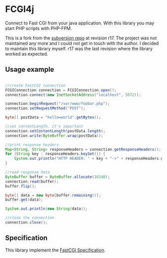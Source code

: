 # FCGI4j

Connect to Fast CGI from your java application. With this library you may start PHP scripts with PHP-FPM. 

This is a fork from the [subversion repo][google] at revision r17. The project was not maintained any more and I could not get in
touch with the author. I decided to maintain this library myself. r17 was the last revision where the library worked
as expected.

## Usage example

```java

//create FastCGI connection
FCGIConnection connection = FCGIConnection.open();
connection.connect(new InetSocketAddress("localhost", 5672));

connection.beginRequest("/var/www/foobar.php");
connection.setRequestMethod("POST");

byte[] postData = "hello=world".getBytes();

//set contentLength, it's important
connection.setContentLength(postData.length);
connection.write(ByteBuffer.wrap(postData));

//print response headers
Map<String, String> responseHeaders = connection.getResponseHeaders();
for (String key : responseHeaders.keySet()) {
    System.out.println("HTTP HEADER: " + key + "->" + responseHeaders.get(key));
}

//read response data
ByteBuffer buffer = ByteBuffer.allocate(10240);
connection.read(buffer);
buffer.flip();

byte[] data = new byte[buffer.remaining()];
buffer.get(data);

System.out.println(new String(data));

//close the connection
connection.close();

```

## Specification
This library implement the [FastCGI Specification](http://www.fastcgi.com/devkit/doc/fcgi-spec.html).

[google]:https://code.google.com/p/fcgi4j/
